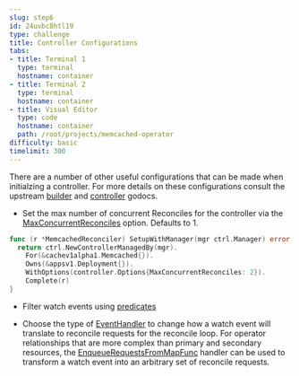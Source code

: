 ```yaml
---
slug: step6
id: 24uvbc8htl19
type: challenge
title: Controller Configurations
tabs:
- title: Terminal 1
  type: terminal
  hostname: container
- title: Terminal 2
  type: terminal
  hostname: container
- title: Visual Editor
  type: code
  hostname: container
  path: /root/projects/memcached-operator
difficulty: basic
timelimit: 300
---
```

There are a number of other useful configurations that can be made when initialzing a controller. For more details on these configurations consult the upstream [builder](https://pkg.go.dev/sigs.k8s.io/controller-runtime/pkg/builder#example-Builder) and [controller](https://pkg.go.dev/sigs.k8s.io/controller-runtime/pkg/controller) godocs.

* Set the max number of concurrent Reconciles for the controller via the [MaxConcurrentReconciles](https://pkg.go.dev/sigs.k8s.io/controller-runtime/pkg/controller#Options) option. Defaults to 1.

```go
func (r *MemcachedReconciler) SetupWithManager(mgr ctrl.Manager) error {
  return ctrl.NewControllerManagedBy(mgr).
    For(&cachev1alpha1.Memcached{}).
    Owns(&appsv1.Deployment{}).
    WithOptions(controller.Options{MaxConcurrentReconciles: 2}).
    Complete(r)
}
```

* Filter watch events using [predicates](https://sdk.operatorframework.io/docs/building-operators/golang/references/event-filtering/)

* Choose the type of [EventHandler](https://pkg.go.dev/sigs.k8s.io/controller-runtime/pkg/handler#hdr-EventHandlers) to change how a watch event will translate to reconcile requests for the reconcile loop. For operator relationships that are more complex than primary and secondary resources, the [EnqueueRequestsFromMapFunc](https://pkg.go.dev/sigs.k8s.io/controller-runtime/pkg/handler#EnqueueRequestsFromMapFunc) handler can be used to transform a watch event into an arbitrary set of reconcile requests.
